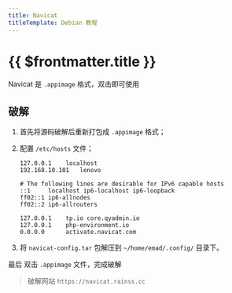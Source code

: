 ```yaml
---
title: Navicat
titleTemplate: Debian 教程
---
```


# {{ $frontmatter.title }}

Navicat 是 `.appimage` 格式，双击即可使用

## 破解

1. 首先将源码破解后重新打包成 `.appimage` 格式；

2. 配置 `/etc/hosts` 文件；

   ```bash{11}
   127.0.0.1	localhost
   192.168.10.101	lenovo

   # The following lines are desirable for IPv6 capable hosts
   ::1     localhost ip6-localhost ip6-loopback
   ff02::1 ip6-allnodes
   ff02::2 ip6-allrouters

   127.0.0.1	tp.io core.qyadmin.io
   127.0.0.1	php-environment.io
   0.0.0.0		activate.navicat.com
   ```

3. 将 `navicat-config.tar` 包解压到 `~/home/emad/.config/` 目录下。

最后 双击 `.appimage` 文件，完成破解

> 破解网站 `https://navicat.rainss.cc`
